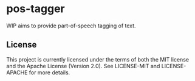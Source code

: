 # pos-tagger

WIP aims to provide part-of-speech tagging of text.

## License

This project is currently licensed under the terms of both the MIT license and 
the Apache License (Version 2.0). See LICENSE-MIT and LICENSE-APACHE for more 
details.
